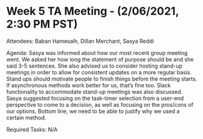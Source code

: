 # Week 5 TA Meeting - (2/06/2021, 2:30 PM PST)

Attendees: Baban Hamesalh, Dillan Merchant, Sasya Reddi

Agenda:
Sasya was informed about how our most recent group meeting went. We asked her how long the statement of purpose should be and she said 3-5 sentences. She also advised us to consider hosting stand-up meetings in order to allow for consistent updates on a more regular basis. Stand ups should motivate people to finish things before the meeting starts. If asynchronous methods work better for us, that’s fine too. Slack functionality to accommodate stand-up meetings was also discussed. Sasya suggested focusing on the task-timer selection from a user-end perspective to come to a decision, as well as focusing on the pros/cons of our options. Bottom line, we need to be able to justify why we used a certain method. 


Required Tasks:
N/A
